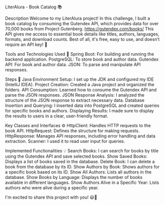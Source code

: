 LiterAlura - Book Catalog 📚 

Description Welcome to my LiterAlura project! In this challenge, I built a book catalog by consuming the Gutendex API, which provides data for over 70,000 books from Project Gutenberg. 
https://gutendex.com/books/
This API gives me access to essential book details like titles, authors, languages, formats, and download counts. Best of all, it's free, easy to use, and doesn’t require an API key! 🚀

Tools and Technologies Used 🔧 Spring Boot: For building and running the backend application. PostgreSQL: To store book and author data. Gutendex API: For book and author data. JSON: To parse and manipulate API responses. 


Steps 📜 Java Environment Setup: I set up the JDK and configured my IDE (IntelliJ IDEA). Project Creation: Created a Java project and organized the folders. API Consumption: Learned how to consume the Gutendex API and parse the JSON responses. JSON Response Analysis: I analyzed the structure of the JSON response to extract necessary data. Database Insertion and Querying: I inserted data into PostgreSQL and created queries for specific books and authors. Displaying Results: I made sure to display the results to users in a clear, user-friendly format. 


Key Classes and Interfaces ⚙️ HttpClient: Handles HTTP requests to the book API. HttpRequest: Defines the structure for making requests. HttpResponse: Manages API responses, including error handling and data extraction. Scanner: I used it to read user input for queries. 



Implemented Functionalities 💡 Search Books: I can search for books by title using the Gutendex API and save selected books. Show Saved Books: Displays a list of books saved in the database. Delete Book: I can delete a book from the database by its ID. Show Authors by Book: Shows authors for a specific book based on its ID. Show All Authors: Lists all authors in the database. Show Books by Language: Displays the number of books available in different languages. Show Authors Alive in a Specific Year: Lists authors who were alive during a specific year. 

I'm excited to share this project with you! 😃📖
